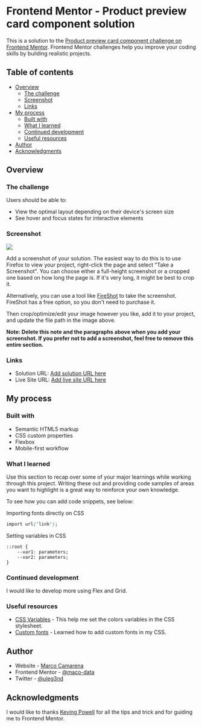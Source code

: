 # Frontend Mentor - Product preview card component solution

This is a solution to the [Product preview card component challenge on Frontend Mentor](https://www.frontendmentor.io/challenges/product-preview-card-component-GO7UmttRfa). Frontend Mentor challenges help you improve your coding skills by building realistic projects.

## Table of contents

-   [Overview](#overview)
    -   [The challenge](#the-challenge)
    -   [Screenshot](#screenshot)
    -   [Links](#links)
-   [My process](#my-process)
    -   [Built with](#built-with)
    -   [What I learned](#what-i-learned)
    -   [Continued development](#continued-development)
    -   [Useful resources](#useful-resources)
-   [Author](#author)
-   [Acknowledgments](#acknowledgments)

## Overview

### The challenge

Users should be able to:

-   View the optimal layout depending on their device's screen size
-   See hover and focus states for interactive elements

### Screenshot

![](./screenshot.jpg)

Add a screenshot of your solution. The easiest way to do this is to use Firefox to view your project, right-click the page and select "Take a Screenshot". You can choose either a full-height screenshot or a cropped one based on how long the page is. If it's very long, it might be best to crop it.

Alternatively, you can use a tool like [FireShot](https://getfireshot.com/) to take the screenshot. FireShot has a free option, so you don't need to purchase it.

Then crop/optimize/edit your image however you like, add it to your project, and update the file path in the image above.

**Note: Delete this note and the paragraphs above when you add your screenshot. If you prefer not to add a screenshot, feel free to remove this entire section.**

### Links

-   Solution URL: [Add solution URL here](https://your-solution-url.com)
-   Live Site URL: [Add live site URL here](https://your-live-site-url.com)

## My process

### Built with

-   Semantic HTML5 markup
-   CSS custom properties
-   Flexbox
-   Mobile-first workflow

### What I learned

Use this section to recap over some of your major learnings while working through this project. Writing these out and providing code samples of areas you want to highlight is a great way to reinforce your own knowledge.

To see how you can add code snippets, see below:

Importing fonts directly on CSS

```css
import url('link');
```

Setting variables in CSS

```ccs
::root {
    --var1: parameters;
    --var2: parameters;
}
```

### Continued development

I would like to develop more using Flex and Grid.

### Useful resources

-   [CSS Variables](https://www.w3schools.com/css/css3_variables.asp) - This help me set the colors variables in the CSS stylesheet.
-   [Custom fonts](https://www.pagecloud.com/blog/how-to-add-custom-fonts-to-any-website) - Learned how to add custom fonts in my CSS.

## Author

-   Website - [Marco Camarena](https://www.marcocamarena.dev)
-   Frontend Mentor - [@maco-data](https://www.frontendmentor.io/profile/maco-data)
-   Twitter - [@uleg3nd](https://www.twitter.com//uleg3nd)

## Acknowledgments

I would like to thanks [Keving Powell](https://www.youtube.com/@KevinPowell) for all the tips and trick and for guiding me to Frontend Mentor.
